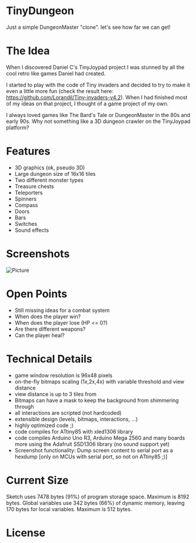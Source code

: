 # TinyDungeon
 Just a simple DungeonMaster "clone". let's see how far we can get!

# The Idea
When I discovered Daniel C's TinyJoypad project I was stunned by all the cool retro like
games Daniel had created. 

I started to play with the code of Tiny invaders and decided to try to make it even a little more fun (check the result here: https://github.com/Lorandil/Tiny-invaders-v4.2).
When I had finished most of my ideas on that project, I thought of a game project of my own.

I always loved games like The Bard's Tale or DungeonMaster in the 80s and early 90s.
Why not something like a 3D dungeon crawler on the TinyJoypad platform?

# Features
* 3D graphics (ok, pseudo 3D)
* Large dungeon size of 16x16 tiles
* Two different monster types
* Treasure chests
* Teleporters
* Spinners
* Compass
* Doors
* Bars
* Switches
* Sound effects

# Screenshots
![Picture](https://github.com/screenshots/meet_Joey!.png)

# Open Points
* Still missing ideas for a combat system
* When does the player win?
* When does the player lose (HP <= 0?)
* Are there different weapons?
* Can the player heal?

# Technical Details
* game window resolution is 96x48 pixels
* on-the-fly bitmaps scaling (1x,2x,4x) with variable threshold and view distance
* view distance is up to 3 tiles from
* Bitmaps can have a mask to keep the background from shimmering through
* all interactions are scripted (not hardcoded)
* extensible design (levels, bitmaps, interactions, ...)
* highly optimized code ;)
* code compiles for ATtiny85 with xled1306 library
* code compiles Arduino Uno R3, Arduino Mega 2560 and many boards more using
  the Adafruit SSD1306 library (no sound support yet)
* Screenshot functionality: Dump screen content to serial port as a hexdump
  [only on MCUs with serial port, so not on ATtiny85 ;)]

# Current Size
Sketch uses 7478 bytes (91%) of program storage space. Maximum is 8192 bytes.
Global variables use 342 bytes (66%) of dynamic memory, leaving 170 bytes for local variables. Maximum is 512 bytes.

# License
